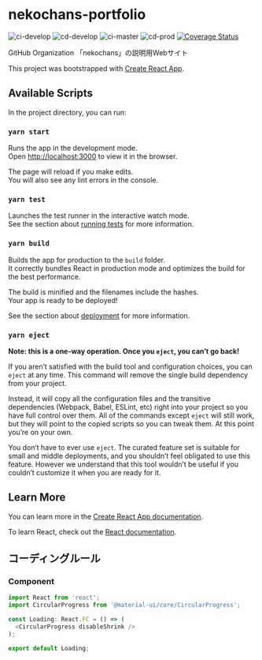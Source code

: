 # nekochans-portfolio
![ci-develop](https://github.com/nekochans/portfolio-frontend/workflows/ci-develop/badge.svg)
![cd-develop](https://github.com/nekochans/portfolio-frontend/workflows/cd-develop/badge.svg)
![ci-master](https://github.com/nekochans/portfolio-frontend/workflows/ci-master/badge.svg)
![cd-prod](https://github.com/nekochans/portfolio-frontend/workflows/cd-prod/badge.svg)
[![Coverage Status](https://coveralls.io/repos/github/nekochans/portfolio-frontend/badge.svg?branch=develop)](https://coveralls.io/github/nekochans/portfolio-frontend?branch=develop)

GitHub Organization 「nekochans」の説明用Webサイト

This project was bootstrapped with [Create React App](https://github.com/facebook/create-react-app).

## Available Scripts

In the project directory, you can run:

### `yarn start`

Runs the app in the development mode.<br />
Open [http://localhost:3000](http://localhost:3000) to view it in the browser.

The page will reload if you make edits.<br />
You will also see any lint errors in the console.

### `yarn test`

Launches the test runner in the interactive watch mode.<br />
See the section about [running tests](https://facebook.github.io/create-react-app/docs/running-tests) for more information.

### `yarn build`

Builds the app for production to the `build` folder.<br />
It correctly bundles React in production mode and optimizes the build for the best performance.

The build is minified and the filenames include the hashes.<br />
Your app is ready to be deployed!

See the section about [deployment](https://facebook.github.io/create-react-app/docs/deployment) for more information.

### `yarn eject`

**Note: this is a one-way operation. Once you `eject`, you can’t go back!**

If you aren’t satisfied with the build tool and configuration choices, you can `eject` at any time. This command will remove the single build dependency from your project.

Instead, it will copy all the configuration files and the transitive dependencies (Webpack, Babel, ESLint, etc) right into your project so you have full control over them. All of the commands except `eject` will still work, but they will point to the copied scripts so you can tweak them. At this point you’re on your own.

You don’t have to ever use `eject`. The curated feature set is suitable for small and middle deployments, and you shouldn’t feel obligated to use this feature. However we understand that this tool wouldn’t be useful if you couldn’t customize it when you are ready for it.

## Learn More

You can learn more in the [Create React App documentation](https://facebook.github.io/create-react-app/docs/getting-started).

To learn React, check out the [React documentation](https://reactjs.org/).

## コーディングルール

### Component

```typescript jsx
import React from 'react';
import CircularProgress from '@material-ui/core/CircularProgress';

const Loading: React.FC = () => (
  <CircularProgress disableShrink />
);

export default Loading;
```
